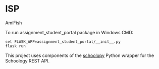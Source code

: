 # ISP
AmiFish


To run assignment_student_portal package in Windows CMD:
```
set FLASK_APP=assignment_student_portal/__init__.py
flask run
```

This project uses components of the [schoolopy](https://github.com/ErikBoesen/schoolopy) Python wrapper for the Schoology REST API.